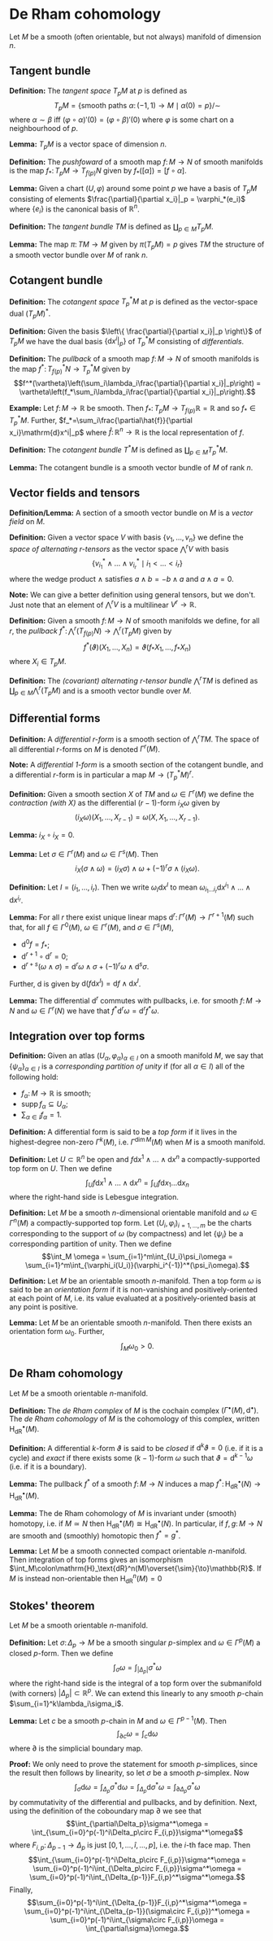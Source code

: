# De Rham cohomology


Let $M$ be a smooth (often orientable, but not always) manifold of dimension $n$.


## Tangent bundle

**Definition:** The *tangent space* $T_pM$ at $p$ is defined as $$T_pM = \{\text{smooth paths }\alpha\colon(-1,1)\to M \mid 
\alpha(0)=p\}/\sim$$ where $\alpha\sim\beta$ iff $(\varphi\circ\alpha)'(0)=(\varphi\circ\beta)'(0)$ where $\varphi$ is some chart on a neighbourhood of $p$.

**Lemma:** $T_pM$ is a vector space of dimension $n$.

**Definition:** The *pushfoward* of a smooth map $f\colon M\to N$ of smooth manifolds is the map $f_*\colon T_pM\to T_{f(p)}N$ given by $f_*([\alpha])=[f\circ\alpha]$.

**Lemma:** Given a chart $(U,\varphi)$ around some point $p$ we have a basis of $T_pM$ consisting of elements $\frac{\partial}{\partial x_i}|_p = \varphi_*(e_i)$ where $\{e_i\}$ is the canonical basis of $\mathbb{R}^n$.

**Definition:** The *tangent bundle* $TM$ is defined as $\coprod_{p\in M}T_pM$.

**Lemma:** The map $\pi\colon TM\to M$ given by $\pi(T_pM)=p$ gives $TM$ the structure of a smooth vector bundle over $M$ of rank $n$.


## Cotangent bundle

**Definition:** The *cotangent space* $T^*_pM$ at $p$ is defined as the vector-space dual $(T_pM)^*$.

**Definition:** Given the basis $\left\{ \frac{\partial}{\partial x_i}|_p \right\}$ of $T_pM$ we have the dual basis $\{\mathrm{d}x^i|_p\}$ of $T^*_pM$ consisting of *differentials*.

**Definition:** The *pullback* of a smooth map $f\colon M\to N$ of smooth manifolds is the map $f^*\colon T^*_{f(p)}N\to T^*_pM$ given by $$f^*(\vartheta)\left(\sum_i\lambda_i\frac{\partial}{\partial x_i}|_p\right) = \vartheta\left(f_*\sum_i\lambda_i\frac{\partial}{\partial x_i}|_p\right).$$

**Example:** Let $f\colon M\to\mathbb{R}$ be smooth. Then $f_*\colon T_pM\to T_{f(p)}\mathbb{R}=\mathbb{R}$ and so $f_*\in T^*_pM$. Further, $f_*=\sum_i\frac{\partial\hat{f}}{\partial x_i}\mathrm{d}x^i|_p$ where $\hat{f}\colon\mathbb{R}^n\to\mathbb{R}$ is the local representation of $f$.

**Definition:** The *cotangent bundle* $T^*M$ is defined as $\coprod_{p\in M}T^*_pM$.

**Lemma:** The cotangent bundle is a smooth vector bundle of $M$ of rank $n$.


## Vector fields and tensors

**Definition/Lemma:** A section of a smooth vector bundle on $M$ is a *vector field* on $M$.

**Definition:** Given a vector space $V$ with basis $\{v_1,\ldots,v_n\}$ we define the *space of alternating $r$-tensors* as the vector space $\bigwedge^r V$ with basis $$\{v^*_{i_1}\wedge\ldots\wedge v^*_{i_r} \mid i_1 < \ldots < i_r\}$$ where the wedge product $\wedge$ satisfies $a\wedge b=-b\wedge a$ and $a\wedge a=0$.

**Note:** We can give a better definition using general tensors, but we don't. Just note that an element of $\bigwedge^r V$ is a multilinear $V^r\to\mathbb{R}$.

**Definition:** Given a smooth $f\colon M\to N$ of smooth manifolds we define, for all $r$, the *pullback* $f^*\colon\bigwedge^r(T_{f(p)}N)\to\bigwedge^r(T_pM)$ given by $$f^*(\vartheta)(X_1,\ldots,X_n)=\vartheta(f_*X_1,\ldots,f_*X_n)$$ where $X_i\in T_pM$.

**Definition:** The *(covariant) alternating $r$-tensor bundle* $\bigwedge^r TM$ is defined as $\coprod_{p\in M}\bigwedge^r(T_pM)$ and is a smooth vector bundle over $M$.


## Differential forms

**Definition:** A *differential $r$-form* is a smooth section of $\bigwedge^r TM$. The space of all differential $r$-forms on $M$ is denoted $\Gamma^r(M)$.

**Note:** A *differential $1$-form* is a smooth section of the cotangent bundle, and a differential $r$-form is in particular a map $M\to(T^*_pM)^r$.


**Definition:** Given a smooth section $X$ of $TM$ and $\omega\in\Gamma^r(M)$ we define the *contraction (with $X$)* as the differential $(r-1)$-form $i_X\omega$ given by $$(i_X\omega)(X_1,\ldots,X_{r-1})=\omega(X,X_1,\ldots,X_{r-1}).$$

**Lemma:** $i_X\circ i_X=0$.

**Lemma:** Let $\sigma\in\Gamma^r(M)$ and $\omega\in\Gamma^s(M)$. Then $$i_X(\sigma\wedge\omega)=(i_X\sigma)\wedge\omega+(-1)^r\sigma\wedge(i_X\omega).$$

**Definition:** Let $I=(i_1,\ldots,i_r)$. Then we write $\omega_I\mathrm{d}x^I$ to mean $\omega_{i_1\ldots i_r}\mathrm{d}x^{i_1}\wedge\ldots\wedge\mathrm{d}x^{i_r}$.

**Lemma:** For all $r$ there exist unique linear maps $\mathrm{d}^r\colon\Gamma^r(M)\to\Gamma^{r+1}(M)$ such that, for all $f\in\Gamma^0(M)$, $\omega\in\Gamma^r(M)$, and $\sigma\in\Gamma^s(M)$,

 - $\mathrm{d}^0f=f_*$;
 - $\mathrm{d}^{r+1}\circ\mathrm{d}^r=0$;
 - $\mathrm{d}^{r+s}(\omega\wedge\sigma)=\mathrm{d}^r\omega\wedge\sigma+(-1)^r\omega\wedge\mathrm{d}^s\sigma$.

Further, $\mathrm{d}$ is given by $\mathrm{d}(f\mathrm{d}x^I)=\mathrm{d}f\wedge\mathrm{d}x^I$.

**Lemma:** The differential $\mathrm{d}^r$ commutes with pullbacks, i.e. for smooth $f\colon M\to N$ and $\omega\in\Gamma^r(N)$ we have that $f^*\mathrm{d}^r\omega=\mathrm{d}^rf^*\omega$.

## Integration over top forms

**Definition:** Given an atlas $(U_\alpha,\varphi_\alpha)_{\alpha\in I}$ on a smooth manifold $M$, we say that $\{\psi_\alpha\}_{\alpha\in I}$ is a *corresponding partition of unity* if (for all $\alpha\in I$) all of the following hold:

 - $f_\alpha\colon M\to\mathbb{R}$ is smooth;
 - $\mathrm{supp}\,f_\alpha\subseteq U_\alpha$;
 - $\sum_{\alpha\in I}f_\alpha=1$.

**Definition:** A differential form is said to be a *top form* if it lives in the highest-degree non-zero $\Gamma^k(M)$, i.e. $\Gamma^{\dim M}(M)$ when $M$ is a smooth manifold.

**Definition:** Let $U\subset\mathbb{R}^n$ be open and $f\mathrm{d}x^1\wedge\ldots\wedge\mathrm{d}x^n$ a compactly-supported top form on $U$. Then we define $$\int_U f\mathrm{d}x^1\wedge\ldots\wedge\mathrm{d}x^n = \int_U f\mathrm{d}x_1\ldots\mathrm{d}x_n$$ where the right-hand side is Lebesgue integration.

**Definition:** Let $M$ be a smooth $n$-dimensional orientable manifold and $\omega\in\Gamma^n(M)$ a compactly-supported top form. Let $(U_i,\varphi_i)_{i=1,\ldots,m}$ be the charts corresponding to the support of $\omega$ (by compactness) and let $\{\psi_i\}$ be a corresponding partition of unity. Then we define $$\int_M \omega = \sum_{i=1}^m\int_{U_i}\psi_i\omega = \sum_{i=1}^m\int_{\varphi_i(U_i)}(\varphi_i^{-1})^*(\psi_i\omega).$$

**Definition:** Let $M$ be an orientable smooth $n$-manifold. Then a top form $\omega$ is said to be an *orientation form* if it is non-vanishing and positively-oriented at each point of $M$, i.e. its value evaluated at a positively-oriented basis at any point is positive.

**Lemma:** Let $M$ be an orientable smooth $n$-manifold. Then there exists an orientation form $\omega_0$. Further, $$\int_M\omega_0>0.$$


## De Rham cohomology

Let $M$ be a smooth orientable $n$-manifold.

**Definition:** The *de Rham complex* of $M$ is the cochain complex $(\Gamma^\bullet(M),\mathrm{d}^\bullet)$. The *de Rham cohomology* of $M$ is the cohomology of this complex, written $\mathrm{H}_{\text{dR}}^\bullet(M)$.

**Definition:** A differential $k$-form $\vartheta$ is said to be *closed* if $\mathrm{d}^k\vartheta=0$ (i.e. if it is a cycle) and *exact* if there exists some $(k-1)$-form $\omega$ such that $\vartheta=\mathrm{d}^{k-1}\omega$ (i.e. if it is a boundary).

**Lemma:** The pullback $f^*$ of a smooth $f\colon M\to N$ induces a map $f^*\colon\mathrm{H}_\text{dR}^\bullet(N)\to\mathrm{H}_\text{dR}^\bullet(M)$.

**Lemma:** The de Rham cohomology of $M$ is invariant under (smooth) homotopy, i.e. if $M\simeq N$ then $\mathrm{H}_\text{dR}^\bullet(M)\cong\mathrm{H}_\text{dR}^\bullet(N)$. In particular, if $f,g\colon M\to N$ are smooth and (smoothly) homotopic then $f^*=g^*$.

**Lemma:** Let $M$ be a smooth connected compact orientable $n$-manifold. Then integration of top forms gives an isomorphism $\int_M\colon\mathrm{H}_\text{dR}^n(M)\overset{\sim}{\to}\mathbb{R}$. If $M$ is instead non-orientable then $\mathrm{H}_\text{dR}^n(M)=0$


## Stokes' theorem

Let $M$ be a smooth orientable $n$-manifold.

**Definition:** Let $\sigma\colon\Delta_p\to M$ be a smooth singular $p$-simplex and $\omega\in\Gamma^p(M)$ a closed $p$-form. Then we define $$\int_\sigma\omega = \int_{|\Delta_p|}\sigma^*\omega$$ where the right-hand side is the integral of a top form over the submanifold (with corners) $|\Delta_p|\subset\mathbb{R}^p$. We can extend this linearly to any smooth $p$-chain $\sum_{i=1}^k\lambda_i\sigma_i$.

**Lemma:** Let $c$ be a smooth $p$-chain in $M$ and $\omega\in\Gamma^{p-1}(M)$. Then $$\int_{\partial c}\omega = \int_c\mathrm{d}\omega$$ where $\partial$ is the simplicial boundary map.

**Proof:** We only need to prove the statement for smooth $p$-simplices, since the result then follows by linearity, so let $\sigma$ be a smooth $p$-simplex. Now $$\int_\sigma\mathrm{d}\omega = \int_{\Delta_p}\sigma^*\mathrm{d}\omega = \int_{\Delta_p}\mathrm{d}\sigma^*\omega = \int_{\partial\Delta_p}\sigma^*\omega$$ by commutativity of the differential and pullbacks, and by definition. Next, using the definition of the coboundary map $\partial$ we see that $$\int_{\partial\Delta_p}\sigma^*\omega = \int_{\sum_{i=0}^p(-1)^i\Delta_p\circ F_{i,p}}\sigma^*\omega$$ where $F_{i,p}\colon\Delta_{p-1}\to\Delta_p$ is just $[0,1,\ldots,\hat{i},\ldots,p]$, i.e. the $i$-th face map. Then $$\int_{\sum_{i=0}^p(-1)^i\Delta_p\circ F_{i,p}}\sigma^*\omega = \sum_{i=0}^p(-1)^i\int_{\Delta_p\circ F_{i,p}}\sigma^*\omega = \sum_{i=0}^p(-1)^i\int_{\Delta_{p-1}}F_{i,p}^*\sigma^*\omega.$$ Finally, $$\sum_{i=0}^p(-1)^i\int_{\Delta_{p-1}}F_{i,p}^*\sigma^*\omega = \sum_{i=0}^p(-1)^i\int_{\Delta_{p-1}}(\sigma\circ F_{i,p})^*\omega = \sum_{i=0}^p(-1)^i\int_{\sigma\circ F_{i,p}}\omega = \int_{\partial\sigma}\omega.$$





